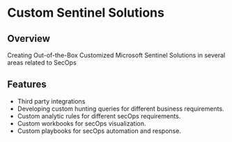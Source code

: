 # Custom Sentinel Solutions

## Overview 

Creating Out-of-the-Box Customized Microsoft Sentinel Solutions in several areas related to SecOps 

## Features

- Third party integrations
- Developing custom hunting queries for different business requirements.
- Custom analytic rules for different secOps requirements.
- Custom workbooks for secOps visualization.
- Custom playbooks for secOps automation and response. 


